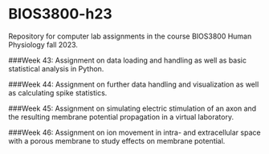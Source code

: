 # BIOS3800-h23
Repository for computer lab assignments in the course BIOS3800 Human Physiology fall 2023.

###Week 43: 
Assignment on data loading and handling as well as basic statistical analysis in Python.

###Week 44: 
Assignment on further data handling and visualization as well as calculating spike statistics.

###Week 45: 
Assignment on simulating electric stimulation of an axon and the resulting membrane potential propagation in a virtual laboratory.

###Week 46: Assignment on ion movement in intra- and extracellular space with a porous membrane to study effects on membrane potential.
